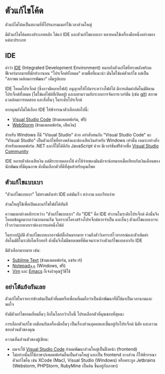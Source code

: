 # ตัวแก้ไขโค้ด

ตัวแก้ไขโค้ดเป็นสถานที่ที่โปรแกรมเมอร์ใช้เวลาส่วนใหญ่

มีตัวแก้ไขโค้ดสองประเภทหลัก ได้แก่ IDE และตัวแก้ไขแบบเบา หลายคนใช้เครื่องมือหนึ่งอย่างของแต่ละประเภท

## IDE

คำว่า [IDE](https://en.wikipedia.org/wiki/Integrated_development_environment) (Integrated Development Environment) หมายถึงตัวแก้ไขที่ทรงพลังพร้อมฟีเจอร์มากมายที่มักทำงานบน "โปรเจ็กต์ทั้งหมด" ตามชื่อที่แนะนำ มันไม่ใช่แค่ตัวแก้ไข แต่เป็น "สภาพแวดล้อมการพัฒนา" เต็มรูปแบบ

IDE โหลดโปรเจ็กต์ (ซึ่งอาจมีหลายไฟล์) อนุญาตให้ไปมาระหว่างไฟล์ได้ มีการเติมคำอัตโนมัติตามโปรเจ็กต์ทั้งหมด (ไม่ใช่แค่ไฟล์ที่เปิดอยู่) และผสานรวมกับระบบการจัดการเวอร์ชัน (เช่น [git](https://git-scm.com/)) สภาพแวดล้อมการทดสอบ และสิ่งอื่นๆ ในระดับโปรเจ็กต์

หากคุณยังไม่ได้เลือก IDE ให้พิจารณาตัวเลือกต่อไปนี้:

- [Visual Studio Code](https://code.visualstudio.com/) (ข้ามแพลตฟอร์ม, ฟรี)
- [WebStorm](https://www.jetbrains.com/webstorm/) (ข้ามแพลตฟอร์ม, เสียเงิน)

สำหรับ Windows ก็มี "Visual Studio" ด้วย อย่าสับสนกับ "Visual Studio Code" นะ "Visual Studio" เป็นตัวแก้ไขที่ทรงพลังและต้องเสียเงินสำหรับ Windows เท่านั้น เหมาะอย่างยิ่งสำหรับแพลตฟอร์ม .NET และก็ใช้ได้ดีกับ JavaScript ด้วย มีเวอร์ชันฟรีด้วยชื่อ [Visual Studio Community](https://www.visualstudio.com/vs/community/)

IDE หลายตัวต้องเสียเงิน แต่มีระยะทดลองใช้ ค่าใช้จ่ายของมันมักจะน้อยมากเมื่อเทียบกับเงินเดือนของนักพัฒนาที่มีคุณภาพ ดังนั้นเลือกตัวที่ดีที่สุดสำหรับคุณก็พอ

## ตัวแก้ไขแบบเบา

"ตัวแก้ไขแบบเบา" ไม่ทรงพลังเท่า IDE แต่มันเร็ว สง่างาม และเรียบง่าย

ส่วนใหญ่ใช้เพื่อเปิดและแก้ไขไฟล์ได้ทันที

ความแตกต่างหลักระหว่าง "ตัวแก้ไขแบบเบา" กับ "IDE" คือ IDE ทำงานในระดับโปรเจ็กต์ ดังนั้นจึงโหลดข้อมูลมากกว่ามากตอนเริ่ม วิเคราะห์โครงสร้างโปรเจ็กต์หากจำเป็น และอื่นๆ ตัวแก้ไขแบบเบาจะเร็วกว่ามากหากเราต้องการแค่หนึ่งไฟล์

ในทางปฏิบัติ ตัวแก้ไขแบบเบาอาจมีปลั๊กอินมากมาย รวมถึงตัววิเคราะห์ไวยากรณ์และตัวเติมคำอัตโนมัติในระดับไดเร็กทอรี ดังนั้นจึงไม่มีขอบเขตที่ชัดเจนระหว่างตัวแก้ไขแบบเบากับ IDE

มีตัวเลือกมากมาย เช่น:

- [Sublime Text](https://www.sublimetext.com/) (ข้ามแพลตฟอร์ม, แชร์แวร์)
- [Notepad++](https://notepad-plus-plus.org/) (Windows, ฟรี)  
- [Vim](https://www.vim.org/) และ [Emacs](https://www.gnu.org/software/emacs/) ก็เจ๋งถ้าคุณรู้วิธีใช้

## อย่าโต้แย้งกันเลย

ตัวแก้ไขในรายการข้างต้นเป็นตัวที่ผมหรือเพื่อนที่ผมถือว่าเป็นนักพัฒนาที่ดีใช้มาเป็นเวลานานและพอใจ

ยังมีตัวแก้ไขยอดเยี่ยมอื่นๆ อีกในโลกกว้างใบนี้ โปรดเลือกตัวที่คุณชอบที่สุดนะ

การเลือกตัวแก้ไข เหมือนกับเครื่องมืออื่นๆ เป็นเรื่องส่วนบุคคลและขึ้นอยู่กับโปรเจ็กต์ นิสัย และความชอบส่วนตัวของคุณ

ความเห็นส่วนตัวของผู้เขียน:

- ผมจะใช้ [Visual Studio Code](https://code.visualstudio.com/) ถ้าผมพัฒนาส่วนใหญ่เป็นฝั่งหน้า (frontend)
- ไม่อย่างนั้นก็ใช้ภาษา/แพลตฟอร์มอื่นเป็นส่วนใหญ่ และเป็น frontend บางส่วน ก็ให้พิจารณาตัวแก้ไขอื่น เช่น XCode (Mac), Visual Studio (Windows) หรือตระกูล Jetbrains (Webstorm, PHPStorm, RubyMine เป็นต้น ขึ้นอยู่กับภาษา)
